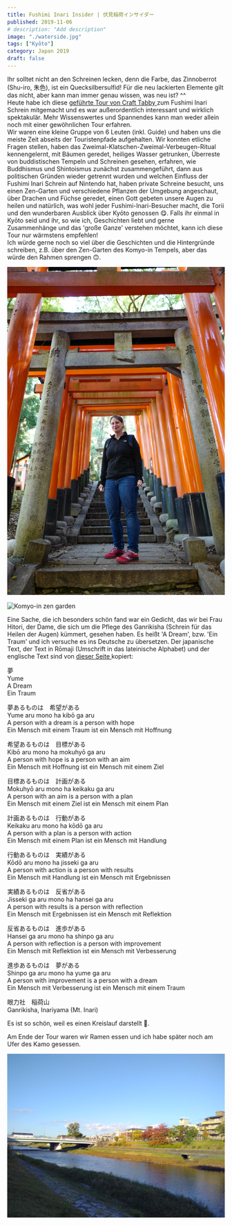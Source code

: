 ```yaml
---
title: Fushimi Inari Insider | 伏見稲荷インサイダー
published: 2019-11-06
# description: "Add description"
image: "./waterside.jpg"
tags: ["Kyōto"]
category: Japan 2019
draft: false
---
```


Ihr solltet nicht an den Schreinen lecken, denn die Farbe, das Zinnoberrot (Shu-iro, 朱色), ist ein Quecksilbersulfid! Für die neu lackierten Elemente gilt das 
nicht, aber kann man immer genau wissen, was neu ist? ^^  
Heute habe ich diese <a href="https://crafttabby.com/alternative-fushimi-inari-walking-tour" target="_blank" rel="noopener noreferrer">geführte Tour von 
Craft Tabby </a> zum Fushimi Inari Schrein mitgemacht und es war außerordentlich interessant und wirklich spektakulär. Mehr Wissenswertes und Spannendes kann 
man weder allein noch mit einer gewöhnlichen Tour erfahren.  
Wir waren eine kleine Gruppe von 6 Leuten (inkl. Guide) und haben uns die meiste Zeit abseits der Touristenpfade aufgehalten. Wir konnten etliche Fragen 
stellen, haben das Zweimal-Klatschen-Zweimal-Verbeugen-Ritual kennengelernt, mit Bäumen geredet, heiliges Wasser getrunken, Überreste von buddistischen Tempeln
 und Schreinen gesehen, erfahren, wie Buddhismus und Shintoismus zunächst zusammengeführt, dann aus politischen Gründen wieder getrennt wurden und welchen 
 Einfluss der Fushimi Inari Schrein auf Nintendo hat, haben private Schreine besucht, uns einen Zen-Garten und verschiedene Pflanzen der Umgebung angeschaut, 
 über Drachen und Füchse geredet, einen Gott gebeten unsere Augen zu heilen und natürlich, was wohl jeder Fushimi-Inari-Besucher macht, die Torii und den 
 wunderbaren Ausblick über Kyōto genossen 😋.
Falls ihr einmal in Kyōto seid und ihr, so wie ich, Geschichten liebt und gerne Zusammenhänge und das 'große Ganze' verstehen möchtet, kann ich diese Tour nur 
wärmstens empfehlen!  
Ich würde gerne noch so viel über die Geschichten und die Hintergründe schreiben, z.B. über den Zen-Garten des Komyo-in Tempels, aber das würde den Rahmen 
sprengen 🙃.

![Steffi mit Torii](./fushimi_steffi.jpg)

![Komyo-in zen garden](./zen_garden.jpg)

Eine Sache, die ich besonders schön fand war ein Gedicht, das wir bei Frau Hitori, der Dame, die sich um die Pflege des Ganrikisha (Schrein für das Heilen der 
Augen) kümmert, gesehen haben. Es heißt 'A Dream', bzw. 'Ein Traum' und ich versuche es ins Deutsche zu übersetzen. Der japanische Text, der Text in 
Rōmaji (Umschrift in das lateinische Alphabet) und der englische Text sind von 
<a href="https://crafttabby.com/explore/ganrikisha" target="_blank" rel="noopener noreferrer">dieser Seite </a> kopiert: 

夢  
Yume  
A Dream  
Ein Traum  

夢あるものは　希望がある  
Yume aru mono ha kibō ga aru  
A person with a dream is a person with hope  
Ein Mensch mit einem Traum ist ein Mensch mit Hoffnung  

希望あるものは　目標がある  
Kibō aru mono ha mokuhyō ga aru  
A person with hope is a person with an aim  
Ein Mensch mit Hoffnung ist ein Mensch mit einem Ziel  

目標あるものは　計画がある  
Mokuhyō aru mono ha keikaku ga aru  
A person with an aim is a person with a plan  
Ein Mensch mit einem Ziel ist ein Mensch mit einem Plan  

計画あるものは　行動がある  
Keikaku aru mono ha kōdō ga aru  
A person with a plan is a person with action  
Ein Mensch mit einem Plan ist ein Mensch mit Handlung  

行動あるものは　実績がある  
Kōdō aru mono ha jisseki ga aru  
A person with action is a person with results  
Ein Mensch mit Handlung ist ein Mensch mit Ergebnissen  

実績あるものは　反省がある  
Jisseki ga aru mono ha hansei ga aru  
A person with results is a person with reflection  
Ein Mensch mit Ergebnissen ist ein Mensch mit Reflektion  

反省あるものは　進歩がある  
Hansei ga aru mono ha shinpo ga aru  
A person with reflection is a person with improvement  
Ein Mensch mit Reflektion ist ein Mensch mit Verbesserung  

進歩あるものは　夢がある  
Shinpo ga aru mono ha yume ga aru  
A person with improvement is a person with a dream  
Ein Mensch mit Verbesserung ist ein Mensch mit einem Traum  

眼力社　稲荷山  
Ganrikisha, Inariyama (Mt. Inari)  

Es ist so schön, weil es einen Kreislauf darstellt 🥹.  

Am Ende der Tour waren wir Ramen essen und ich habe später noch am Ufer des Kamo gesessen.

![Kamogawa](./waterside.jpg)
